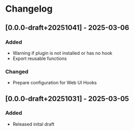 # Changelog

## [0.0.0-draft+20251041] - 2025-03-06
### Added
- Warning if plugin is not installed or has no hook
- Export reusable functions
### Changed
- Prepare configuration for Web UI Hooks

## [0.0.0-draft+20251031] - 2025-03-05
### Added
- Released inital draft
